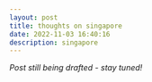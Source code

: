 ```yaml
---
layout: post
title: thoughts on singapore
date: 2022-11-03 16:40:16
description: singapore
---
```


*Post still being drafted - stay tuned!*